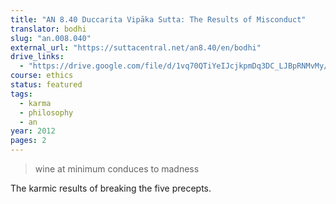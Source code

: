 ```yaml
---
title: "AN 8.40 Duccarita Vipāka Sutta: The Results of Misconduct"
translator: bodhi
slug: "an.008.040"
external_url: "https://suttacentral.net/an8.40/en/bodhi"
drive_links:
  - "https://drive.google.com/file/d/1vq70QTiYeIJcjkpmDq3DC_LJBpRNMvMy/view?usp=drivesdk"
course: ethics
status: featured
tags:
  - karma
  - philosophy
  - an
year: 2012
pages: 2
---
```


> wine at minimum conduces to madness

The karmic results of breaking the five precepts.
